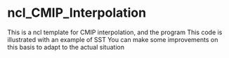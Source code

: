 # ncl_CMIP_Interpolation
This is a ncl template for CMIP interpolation, and the program
This code is illustrated with an example of SST 
You can make some improvements on this basis to adapt to the actual situation

